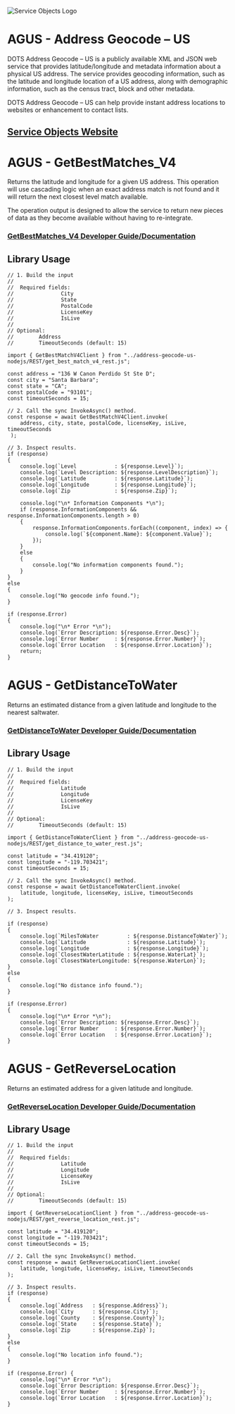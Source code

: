 ﻿![Service Objects Logo](https://www.serviceobjects.com/wp-content/uploads/2021/05/SO-Logo-with-TM.gif "Service Objects Logo")

# AGUS - Address Geocode – US

DOTS Address Geocode – US is a publicly available XML and JSON web service that provides latitude/longitude and metadata information about a physical US address. The service provides geocoding information, such as the latitude and longitude location of a US address, along with demographic information, such as the census tract, block and other metadata.

DOTS Address Geocode – US can help provide instant address locations to websites or enhancement to contact lists.

## [Service Objects Website](https://serviceobjects.com)

# AGUS - GetBestMatches_V4

Returns the latitude and longitude for a given US address. This operation will use cascading logic when an exact address match is not found and it will return the next closest level match available. 

The operation output is designed to allow the service to return new pieces of data as they become available without having to re-integrate. 

### [GetBestMatches_V4 Developer Guide/Documentation](https://www.serviceobjects.com/docs/dots-address-geocode-us/agus-operations/agus-getbestmatch_v4-recommended/)

## Library Usage

```
// 1. Build the input
//
//  Required fields:
//               City 
//               State
//               PostalCode
//               LicenseKey
//               IsLive
// 
// Optional:
//        Address
//        TimeoutSeconds (default: 15)

import { GetBestMatchV4Client } from "../address-geocode-us-nodejs/REST/get_best_match_v4_rest.js";

const address = "136 W Canon Perdido St Ste D";
const city = "Santa Barbara";
const state = "CA";
const postalCode = "93101";
const timeoutSeconds = 15;

// 2. Call the sync InvokeAsync() method.
const response = await GetBestMatchV4Client.invoke(
    address, city, state, postalCode, licenseKey, isLive, timeoutSeconds
 );

// 3. Inspect results.
if (response)
{
    console.log(`Level            : ${response.Level}`);
    console.log(`Level Description: ${response.LevelDescription}`);
    console.log(`Latitude         : ${response.Latitude}`);
    console.log(`Longitude        : ${response.Longitude}`);
    console.log(`Zip              : ${response.Zip}`);

    console.log("\n* Information Components *\n");
    if (response.InformationComponents && response.InformationComponents.length > 0)
    {
        response.InformationComponents.forEach((component, index) => {
            console.log(`${component.Name}: ${component.Value}`);
        });
    }
    else
    {
        console.log("No information components found.");
    }
}
else
{
    console.log("No geocode info found.");
}

if (response.Error)
{
    console.log("\n* Error *\n");
    console.log(`Error Description: ${response.Error.Desc}`);
    console.log(`Error Number     : ${response.Error.Number}`);
    console.log(`Error Location   : ${response.Error.Location}`);
    return;
}
```

# AGUS - GetDistanceToWater

Returns an estimated distance from a given latitude and longitude to the nearest saltwater.

### [GetDistanceToWater Developer Guide/Documentation](https://www.serviceobjects.com/docs/dots-address-geocode-us/agus-operations/agus-getdistancetowater/)

## Library Usage

```
// 1. Build the input
//
//  Required fields:
//               Latitude
//               Longitude
//               LicenseKey
//               IsLive
// 
// Optional:
//        TimeoutSeconds (default: 15)

import { GetDistanceToWaterClient } from "../address-geocode-us-nodejs/REST/get_distance_to_water_rest.js";

const latitude = "34.419120";
const longitude = "-119.703421";
const timeoutSeconds = 15;

// 2. Call the sync InvokeAsync() method.
const response = await GetDistanceToWaterClient.invoke(
    latitude, longitude, licenseKey, isLive, timeoutSeconds
);

// 3. Inspect results.

if (response)
{
    console.log(`MilesToWater         : ${response.DistanceToWater}`);
    console.log(`Latitude             : ${response.Latitude}`);
    console.log(`Longitude            : ${response.Longitude}`);
    console.log(`ClosestWaterLatitude : ${response.WaterLat}`);
    console.log(`ClosestWaterLongitude: ${response.WaterLon}`);
}
else
{
    console.log("No distance info found.");
}

if (response.Error)
{
    console.log("\n* Error *\n");
    console.log(`Error Description: ${response.Error.Desc}`);
    console.log(`Error Number     : ${response.Error.Number}`);
    console.log(`Error Location   : ${response.Error.Location}`);
}
```

# AGUS - GetReverseLocation

Returns an estimated address for a given latitude and longitude.

### [GetReverseLocation Developer Guide/Documentation](https://www.serviceobjects.com/docs/dots-address-geocode-us/agus-operations/agus-getreverselocation/)

## Library Usage

```
// 1. Build the input
//
//  Required fields:
//               Latitude
//               Longitude
//               LicenseKey
//               IsLive
// 
// Optional:
//        TimeoutSeconds (default: 15)

import { GetReverseLocationClient } from "../address-geocode-us-nodejs/REST/get_reverse_location_rest.js";

const latitude = "34.419120";
const longitude = "-119.703421";
const timeoutSeconds = 15;

// 2. Call the sync InvokeAsync() method.
const response = await GetReverseLocationClient.invoke(
    latitude, longitude, licenseKey, isLive, timeoutSeconds
);

// 3. Inspect results.
if (response)
{
    console.log(`Address   : ${response.Address}`);
    console.log(`City      : ${response.City}`);
    console.log(`County    : ${response.County}`);
    console.log(`State     : ${response.State}`);
    console.log(`Zip       : ${response.Zip}`);
}
else
{
    console.log("No location info found.");
}

if (response.Error) {
    console.log("\n* Error *\n");
    console.log(`Error Description: ${response.Error.Desc}`);
    console.log(`Error Number     : ${response.Error.Number}`);
    console.log(`Error Location   : ${response.Error.Location}`);
}
```
